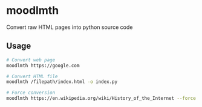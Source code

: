 moodlmth
========
Convert raw HTML pages into python source code

Usage
-----
```bash
# Convert web page
moodlmth https://google.com

# Convert HTML file
moodlmth /filepath/index.html -o index.py

# Force conversion
moodlmth https://en.wikipedia.org/wiki/History_of_the_Internet --force
```
